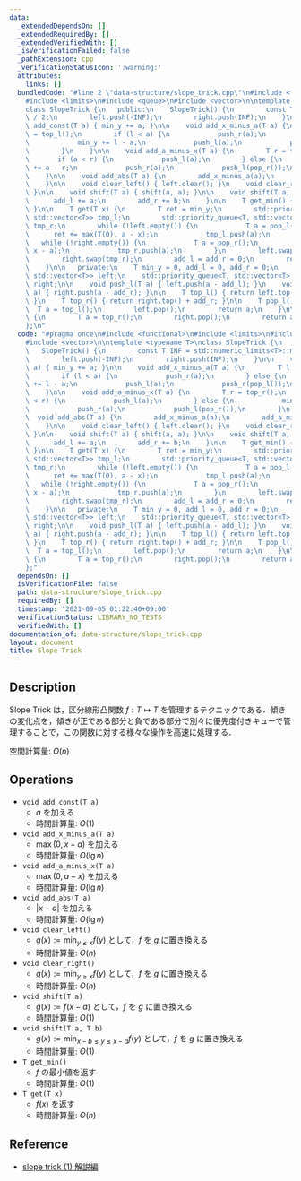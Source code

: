 ```yaml
---
data:
  _extendedDependsOn: []
  _extendedRequiredBy: []
  _extendedVerifiedWith: []
  _isVerificationFailed: false
  _pathExtension: cpp
  _verificationStatusIcon: ':warning:'
  attributes:
    links: []
  bundledCode: "#line 2 \"data-structure/slope_trick.cpp\"\n#include <functional>\n\
    #include <limits>\n#include <queue>\n#include <vector>\n\ntemplate <typename T>\n\
    class SlopeTrick {\n   public:\n    SlopeTrick() {\n        const T INF = std::numeric_limits<T>::max()\
    \ / 2;\n        left.push(-INF);\n        right.push(INF);\n    }\n\n    void\
    \ add_const(T a) { min_y += a; }\n\n    void add_x_minus_a(T a) {\n        T l\
    \ = top_l();\n        if (l < a) {\n            push_r(a);\n        } else {\n\
    \            min_y += l - a;\n            push_l(a);\n            push_r(pop_l());\n\
    \        }\n    }\n\n    void add_a_minus_x(T a) {\n        T r = top_r();\n \
    \       if (a < r) {\n            push_l(a);\n        } else {\n            min_y\
    \ += a - r;\n            push_r(a);\n            push_l(pop_r());\n        }\n\
    \    }\n\n    void add_abs(T a) {\n        add_x_minus_a(a);\n        add_a_minus_x(a);\n\
    \    }\n\n    void clear_left() { left.clear(); }\n    void clear_right() { right.clear();\
    \ }\n\n    void shift(T a) { shift(a, a); }\n\n    void shift(T a, T b) {\n  \
    \      add_l += a;\n        add_r += b;\n    }\n\n    T get_min() { return min_y;\
    \ }\n\n    T get(T x) {\n        T ret = min_y;\n        std::priority_queue<T,\
    \ std::vector<T>> tmp_l;\n        std::priority_queue<T, std::vector<T>, std::greater<T>>\
    \ tmp_r;\n        while (!left.empty()) {\n            T a = pop_l();\n      \
    \      ret += max(T(0), a - x);\n            tmp_l.push(a);\n        }\n     \
    \   while (!right.empty()) {\n            T a = pop_r();\n            ret += max(T(0),\
    \ x - a);\n            tmp_r.push(a);\n        }\n        left.swap(tmp_l);\n\
    \        right.swap(tmp_r);\n        add_l = add_r = 0;\n        return ret;\n\
    \    }\n\n   private:\n    T min_y = 0, add_l = 0, add_r = 0;\n    std::priority_queue<T,\
    \ std::vector<T>> left;\n    std::priority_queue<T, std::vector<T>, std::greater<T>>\
    \ right;\n\n    void push_l(T a) { left.push(a - add_l); }\n    void push_r(T\
    \ a) { right.push(a - add_r); }\n\n    T top_l() { return left.top() + add_l;\
    \ }\n    T top_r() { return right.top() + add_r; }\n\n    T pop_l() {\n      \
    \  T a = top_l();\n        left.pop();\n        return a;\n    }\n\n    T pop_r()\
    \ {\n        T a = top_r();\n        right.pop();\n        return a;\n    }\n\
    };\n"
  code: "#pragma once\n#include <functional>\n#include <limits>\n#include <queue>\n\
    #include <vector>\n\ntemplate <typename T>\nclass SlopeTrick {\n   public:\n \
    \   SlopeTrick() {\n        const T INF = std::numeric_limits<T>::max() / 2;\n\
    \        left.push(-INF);\n        right.push(INF);\n    }\n\n    void add_const(T\
    \ a) { min_y += a; }\n\n    void add_x_minus_a(T a) {\n        T l = top_l();\n\
    \        if (l < a) {\n            push_r(a);\n        } else {\n            min_y\
    \ += l - a;\n            push_l(a);\n            push_r(pop_l());\n        }\n\
    \    }\n\n    void add_a_minus_x(T a) {\n        T r = top_r();\n        if (a\
    \ < r) {\n            push_l(a);\n        } else {\n            min_y += a - r;\n\
    \            push_r(a);\n            push_l(pop_r());\n        }\n    }\n\n  \
    \  void add_abs(T a) {\n        add_x_minus_a(a);\n        add_a_minus_x(a);\n\
    \    }\n\n    void clear_left() { left.clear(); }\n    void clear_right() { right.clear();\
    \ }\n\n    void shift(T a) { shift(a, a); }\n\n    void shift(T a, T b) {\n  \
    \      add_l += a;\n        add_r += b;\n    }\n\n    T get_min() { return min_y;\
    \ }\n\n    T get(T x) {\n        T ret = min_y;\n        std::priority_queue<T,\
    \ std::vector<T>> tmp_l;\n        std::priority_queue<T, std::vector<T>, std::greater<T>>\
    \ tmp_r;\n        while (!left.empty()) {\n            T a = pop_l();\n      \
    \      ret += max(T(0), a - x);\n            tmp_l.push(a);\n        }\n     \
    \   while (!right.empty()) {\n            T a = pop_r();\n            ret += max(T(0),\
    \ x - a);\n            tmp_r.push(a);\n        }\n        left.swap(tmp_l);\n\
    \        right.swap(tmp_r);\n        add_l = add_r = 0;\n        return ret;\n\
    \    }\n\n   private:\n    T min_y = 0, add_l = 0, add_r = 0;\n    std::priority_queue<T,\
    \ std::vector<T>> left;\n    std::priority_queue<T, std::vector<T>, std::greater<T>>\
    \ right;\n\n    void push_l(T a) { left.push(a - add_l); }\n    void push_r(T\
    \ a) { right.push(a - add_r); }\n\n    T top_l() { return left.top() + add_l;\
    \ }\n    T top_r() { return right.top() + add_r; }\n\n    T pop_l() {\n      \
    \  T a = top_l();\n        left.pop();\n        return a;\n    }\n\n    T pop_r()\
    \ {\n        T a = top_r();\n        right.pop();\n        return a;\n    }\n\
    };"
  dependsOn: []
  isVerificationFile: false
  path: data-structure/slope_trick.cpp
  requiredBy: []
  timestamp: '2021-09-05 01:22:40+09:00'
  verificationStatus: LIBRARY_NO_TESTS
  verifiedWith: []
documentation_of: data-structure/slope_trick.cpp
layout: document
title: Slope Trick
---
```


## Description

Slope Trick は，区分線形凸関数 $f: T \mapsto T$ を管理するテクニックである．傾きの変化点を，傾きが正である部分と負である部分で別々に優先度付きキューで管理することで，この関数に対する様々な操作を高速に処理する．

空間計算量: $O(n)$

## Operations

- `void add_const(T a)`
    - $a$ を加える
    - 時間計算量: $O(1)$
- `void add_x_minus_a(T a)`
    - $\max(0, x - a)$ を加える
    - 時間計算量: $O(\lg n)$
- `void add_a_minus_x(T a)`
    - $\max(0, a - x)$ を加える
    - 時間計算量: $O(\lg n)$
- `void add_abs(T a)`
    - $|x - a|$ を加える
    - 時間計算量: $O(\lg n)$
- `void clear_left()`
    - $g(x) := \min_{y \leq x} f(y)$ として，$f$ を $g$ に置き換える
    - 時間計算量: $O(n)$
- `void clear_right()`
    - $g(x) := \min_{y \geq x} f(y)$ として，$f$ を $g$ に置き換える
    - 時間計算量: $O(n)$
- `void shift(T a)`
    - $g(x) := f(x - a)$ として，$f$ を $g$ に置き換える
    - 時間計算量: $O(1)$
- `void shift(T a, T b)`
    - $g(x) := \min_{x - b \leq y \leq x - a} f(y)$ として，$f$ を $g$ に置き換える
    - 時間計算量: $O(1)$
- `T get_min()`
    - $f$ の最小値を返す
    - 時間計算量: $O(1)$
- `T get(T x)`
    - $f(x)$ を返す
    - 時間計算量: $O(n)$

## Reference

- [slope trick (1) 解説編](https://maspypy.com/slope-trick-1-%e8%a7%a3%e8%aa%ac%e7%b7%a8)